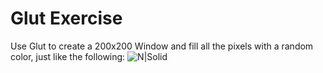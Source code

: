 # Glut Exercise

Use Glut to create a 200x200 Window and fill all the pixels with a random color, just like the following:
![N|Solid](https://br600.hostgator.com.br:2083/cpsess1259213528/viewer/home%2fhundc618%2fpublic_ftp%2fsh/Capture.PNG)
